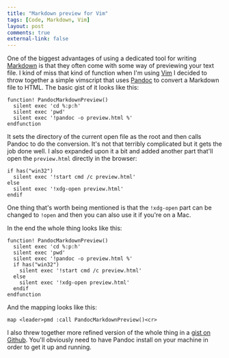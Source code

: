 ```yaml
---
title: "Markdown preview for Vim"
tags: [Code, Markdown, Vim]
layout: post
comments: true
external-link: false
---
```


One of the biggest advantages of using a dedicated tool for writing [Markdown](http://daringfireball.net/projects/markdown/ "Markdown") is that they often come with some way of previewing your text file. I kind of miss that kind of function when I'm using [Vim](http://www.vim.org/ "Vim") I decided to throw together a simple vimscript that uses [Pandoc](http://johnmacfarlane.net/pandoc/ "Pandoc") to convert a Markdown file to HTML. The basic gist of it looks like this:

    function! PandocMarkdownPreview()
      silent exec 'cd %:p:h'
      silent exec 'pwd'
      silent exec '!pandoc -o preview.html %'
    endfunction

It sets the directory of the current open file as the root and then calls Pandoc to do the conversion. It's not that terribly complicated but it gets the job done well. I also expanded upon it a bit and added another part that'll open the `preview.html` directly in the browser:

    if has("win32")
      silent exec '!start cmd /c preview.html'
    else
      silent exec '!xdg-open preview.html'
    endif

One thing that's worth being mentioned is that the `!xdg-open` part can be changed to `!open` and then you can also use it if you're on a Mac.

In the end the whole thing looks like this:

    function! PandocMarkdownPreview()
      silent exec 'cd %:p:h'
      silent exec 'pwd'
      silent exec '!pandoc -o preview.html %'
      if has("win32")
        silent exec '!start cmd /c preview.html'
      else
        silent exec '!xdg-open preview.html'
      endif
    endfunction

And the mapping looks like this:

    map <leader>pmd :call PandocMarkdownPreview()<cr>

I also threw together more refined version of the whole thing in a [gist on Github](https://gist.github.com/4649514 "Pandoc Markdown Preview on GitHub"). You'll obviously need to have Pandoc install on your machine in order to get it up and running.
